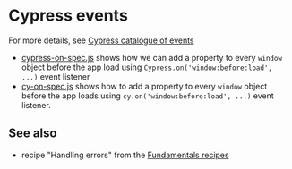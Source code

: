 # Cypress events

For more details, see [Cypress catalogue of events](https://on.cypress.io/catalog-of-events)

- [cypress-on-spec.js]('./cypress/e2e/cypress-on-spec.js) shows how we can add a property to every `window` object before the app load using `Cypress.on('window:before:load', ...)` event listener
- [cy-on-spec.js]('./cypress/e2e/cy-on-spec.js) shows how to add a property to every `window` object before the app loads using `cy.on('window:before:load', ...)` event listener.

## See also

- recipe "Handling errors" from the [Fundamentals recipes](https://github.com/cypress-io/cypress-example-recipes#fundamentals)
